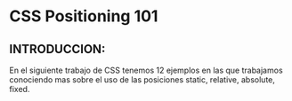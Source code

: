 # **CSS Positioning 101**

## INTRODUCCION:
En el siguiente trabajo de CSS tenemos 12 ejemplos en las que trabajamos conociendo mas sobre el uso de las posiciones static, relative, absolute, fixed.
